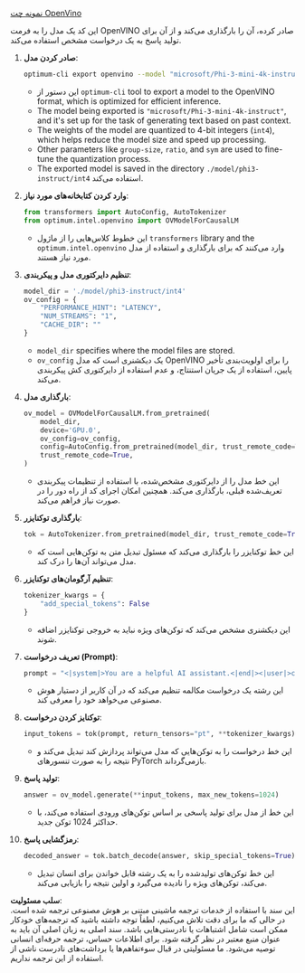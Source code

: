 [نمونه چت OpenVino](../../../../../../code/06.E2E/E2E_OpenVino_Chat_Phi3-instruct.ipynb)

این کد یک مدل را به فرمت OpenVINO صادر کرده، آن را بارگذاری می‌کند و از آن برای تولید پاسخ به یک درخواست مشخص استفاده می‌کند.

1. **صادر کردن مدل**:
   ```bash
   optimum-cli export openvino --model "microsoft/Phi-3-mini-4k-instruct" --task text-generation-with-past --weight-format int4 --group-size 128 --ratio 0.6 --sym --trust-remote-code ./model/phi3-instruct/int4
   ```
   - این دستور از `optimum-cli` tool to export a model to the OpenVINO format, which is optimized for efficient inference.
   - The model being exported is `"microsoft/Phi-3-mini-4k-instruct"`, and it's set up for the task of generating text based on past context.
   - The weights of the model are quantized to 4-bit integers (`int4`), which helps reduce the model size and speed up processing.
   - Other parameters like `group-size`, `ratio`, and `sym` are used to fine-tune the quantization process.
   - The exported model is saved in the directory `./model/phi3-instruct/int4` استفاده می‌کند.

2. **وارد کردن کتابخانه‌های مورد نیاز**:
   ```python
   from transformers import AutoConfig, AutoTokenizer
   from optimum.intel.openvino import OVModelForCausalLM
   ```
   - این خطوط کلاس‌هایی را از ماژول `transformers` library and the `optimum.intel.openvino` وارد می‌کنند که برای بارگذاری و استفاده از مدل مورد نیاز هستند.

3. **تنظیم دایرکتوری مدل و پیکربندی**:
   ```python
   model_dir = './model/phi3-instruct/int4'
   ov_config = {
       "PERFORMANCE_HINT": "LATENCY",
       "NUM_STREAMS": "1",
       "CACHE_DIR": ""
   }
   ```
   - `model_dir` specifies where the model files are stored.
   - `ov_config` یک دیکشنری است که مدل OpenVINO را برای اولویت‌بندی تأخیر پایین، استفاده از یک جریان استنتاج، و عدم استفاده از دایرکتوری کش پیکربندی می‌کند.

4. **بارگذاری مدل**:
   ```python
   ov_model = OVModelForCausalLM.from_pretrained(
       model_dir,
       device='GPU.0',
       ov_config=ov_config,
       config=AutoConfig.from_pretrained(model_dir, trust_remote_code=True),
       trust_remote_code=True,
   )
   ```
   - این خط مدل را از دایرکتوری مشخص‌شده، با استفاده از تنظیمات پیکربندی تعریف‌شده قبلی، بارگذاری می‌کند. همچنین امکان اجرای کد از راه دور را در صورت نیاز فراهم می‌کند.

5. **بارگذاری توکنایزر**:
   ```python
   tok = AutoTokenizer.from_pretrained(model_dir, trust_remote_code=True)
   ```
   - این خط توکنایزر را بارگذاری می‌کند که مسئول تبدیل متن به توکن‌هایی است که مدل می‌تواند آن‌ها را درک کند.

6. **تنظیم آرگومان‌های توکنایزر**:
   ```python
   tokenizer_kwargs = {
       "add_special_tokens": False
   }
   ```
   - این دیکشنری مشخص می‌کند که توکن‌های ویژه نباید به خروجی توکنایزر اضافه شوند.

7. **تعریف درخواست (Prompt)**:
   ```python
   prompt = "<|system|>You are a helpful AI assistant.<|end|><|user|>can you introduce yourself?<|end|><|assistant|>"
   ```
   - این رشته یک درخواست مکالمه تنظیم می‌کند که در آن کاربر از دستیار هوش مصنوعی می‌خواهد خود را معرفی کند.

8. **توکنایز کردن درخواست**:
   ```python
   input_tokens = tok(prompt, return_tensors="pt", **tokenizer_kwargs)
   ```
   - این خط درخواست را به توکن‌هایی که مدل می‌تواند پردازش کند تبدیل می‌کند و نتیجه را به صورت تنسورهای PyTorch بازمی‌گرداند.

9. **تولید پاسخ**:
   ```python
   answer = ov_model.generate(**input_tokens, max_new_tokens=1024)
   ```
   - این خط از مدل برای تولید پاسخی بر اساس توکن‌های ورودی استفاده می‌کند، با حداکثر 1024 توکن جدید.

10. **رمزگشایی پاسخ**:
    ```python
    decoded_answer = tok.batch_decode(answer, skip_special_tokens=True)[0]
    ```
    - این خط توکن‌های تولیدشده را به یک رشته قابل خواندن برای انسان تبدیل می‌کند، توکن‌های ویژه را نادیده می‌گیرد و اولین نتیجه را بازیابی می‌کند.

**سلب مسئولیت**:  
این سند با استفاده از خدمات ترجمه ماشینی مبتنی بر هوش مصنوعی ترجمه شده است. در حالی که ما برای دقت تلاش می‌کنیم، لطفاً توجه داشته باشید که ترجمه‌های خودکار ممکن است شامل اشتباهات یا نادرستی‌هایی باشد. سند اصلی به زبان اصلی آن باید به عنوان منبع معتبر در نظر گرفته شود. برای اطلاعات حساس، ترجمه حرفه‌ای انسانی توصیه می‌شود. ما مسئولیتی در قبال سوءتفاهم‌ها یا برداشت‌های نادرست ناشی از استفاده از این ترجمه نداریم.